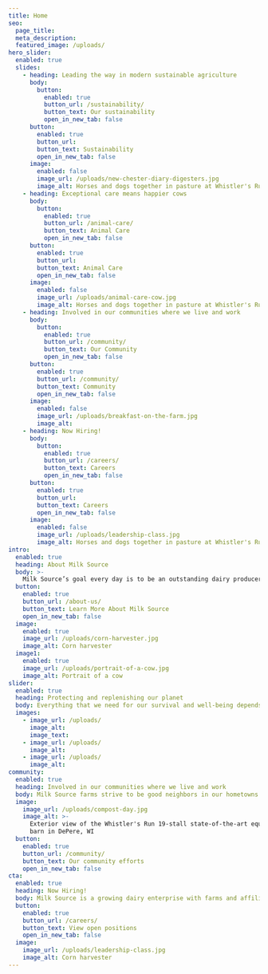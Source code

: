 ```yaml
---
title: Home
seo:
  page_title:
  meta_description:
  featured_image: /uploads/
hero_slider:
  enabled: true
  slides: 
    - heading: Leading the way in modern sustainable agriculture
      body:
        button:
          enabled: true
          button_url: /sustainability/
          button_text: Our sustainability
          open_in_new_tab: false
      button:
        enabled: true
        button_url: 
        button_text: Sustainability
        open_in_new_tab: false
      image:
        enabled: false
        image_url: /uploads/new-chester-diary-digesters.jpg
        image_alt: Horses and dogs together in pasture at Whistler's Run
    - heading: Exceptional care means happier cows
      body:
        button:
          enabled: true
          button_url: /animal-care/
          button_text: Animal Care
          open_in_new_tab: false
      button:
        enabled: true
        button_url:
        button_text: Animal Care
        open_in_new_tab: false
      image:
        enabled: false
        image_url: /uploads/animal-care-cow.jpg
        image_alt: Horses and dogs together in pasture at Whistler's Run
    - heading: Involved in our communities where we live and work
      body:
        button:
          enabled: true
          button_url: /community/
          button_text: Our Community
          open_in_new_tab: false
      button:
        enabled: true
        button_url: /community/
        button_text: Community
        open_in_new_tab: false
      image:
        enabled: false
        image_url: /uploads/breakfast-on-the-farm.jpg
        image_alt:
    - heading: Now Hiring!
      body:
        button:
          enabled: true
          button_url: /careers/
          button_text: Careers
          open_in_new_tab: false
      button:
        enabled: true
        button_url: 
        button_text: Careers
        open_in_new_tab: false
      image:
        enabled: false
        image_url: /uploads/leadership-class.jpg
        image_alt: Horses and dogs together in pasture at Whistler's Run
intro:
  enabled: true
  heading: About Milk Source
  body: >-
    Milk Source’s goal every day is to be an outstanding dairy producer through exceptional care of animals, sustainable practices, environmental accountability and constant attention to detail. We are proud of our honest and considerate work force, and have earned a reputation as a rewarding place to work.
  button:
    enabled: true
    button_url: /about-us/
    button_text: Learn More About Milk Source
    open_in_new_tab: false
  image:
    enabled: true
    image_url: /uploads/corn-harvester.jpg
    image_alt: Corn harvester
  image1:
    enabled: true
    image_url: /uploads/portrait-of-a-cow.jpg
    image_alt: Portrait of a cow
slider:
  enabled: true
  heading: Protecting and replenishing our planet
  body: Everything that we need for our survival and well-being depends, either directly or indirectly, on our natural environment. Sustainability creates and maintains the conditions under which humans and nature can exist in productive harmony, that permit fulfilling the social, economic and other requirements of present and future generations.
  images:
    - image_url: /uploads/
      image_alt:
      image_text:
    - image_url: /uploads/
      image_alt:
    - image_url: /uploads/
      image_alt: 
community:
  enabled: true
  heading: Involved in our communities where we live and work
  body: Milk Source farms strive to be good neighbors in our hometowns. We work alongside local food pantries, service groups, emergency service providers and other organizations to ensure the continued vitality of our communities. We foster agricultural transparency by offering free tours to our neighbors, local residents and their guests as well as sponsoring larger-scale public events, such as our annual “Salute to Cows Nights” with Minor League Baseball’s Wisconsin Timber Rattlers.
  image:
    image_url: /uploads/compost-day.jpg
    image_alt: >-
      Exterior view of the Whistler's Run 19-stall state-of-the-art equestrian
      barn in DePere, WI
  button:
    enabled: true
    button_url: /community/
    button_text: Our community efforts
    open_in_new_tab: false
cta:
  enabled: true
  heading: Now Hiring!
  body: Milk Source is a growing dairy enterprise with farms and affiliated operations in Wisconsin and the Midwest. We strive to provide a safe and respectful work environment for our team members. We believe that “sustainability” means taking good care of our people, our animals and our home communities.
  button:
    enabled: true
    button_url: /careers/
    button_text: View open positions
    open_in_new_tab: false
  image:
    image_url: /uploads/leadership-class.jpg
    image_alt: Corn harvester
---
```


